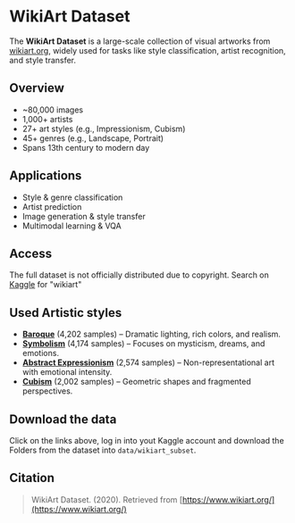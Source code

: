 # WikiArt Dataset

The **WikiArt Dataset** is a large-scale collection of visual artworks from [wikiart.org](https://www.wikiart.org/), widely used for tasks like style classification, artist recognition, and style transfer.

## Overview

- ~80,000 images
- 1,000+ artists
- 27+ art styles (e.g., Impressionism, Cubism)
- 45+ genres (e.g., Landscape, Portrait)
- Spans 13th century to modern day

## Applications

- Style & genre classification
- Artist prediction
- Image generation & style transfer
- Multimodal learning & VQA

## Access

The full dataset is not officially distributed due to copyright. Search on [Kaggle](https://www.kaggle.com/) for "wikiart"

## Used Artistic styles

- [**Baroque**](https://www.kaggle.com/datasets/steubk/wikiart?resource=download&select=Baroque) (4,202 samples) – Dramatic lighting, rich colors, and realism.
- [**Symbolism**](https://www.kaggle.com/datasets/steubk/wikiart?resource=download-directory&select=Symbolism) (4,174 samples) – Focuses on mysticism, dreams, and emotions.
- [**Abstract Expressionism**](https://www.kaggle.com/datasets/steubk/wikiart?resource=download&select=Abstract_Expressionism) (2,574 samples) – Non-representational art with emotional intensity.
- [**Cubism**](https://www.kaggle.com/datasets/steubk/wikiart?resource=download-directory&select=Cubism) (2,002 samples) – Geometric shapes and fragmented perspectives.

## Download the data

Click on the links above, log in into yout Kaggle account and download the Folders from the dataset into ```data/wikiart_subset```.

## Citation
> WikiArt Dataset. (2020). Retrieved from [https://www.wikiart.org/](https://www.wikiart.org/)
